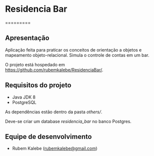 # Residencia Bar
=========

## Apresentação ##

Aplicação feita para praticar os conceitos de orientação a objetos e mapeamento objeto-relacional.
Simula o controle de contas em um bar.

O projeto está hospedado em https://github.com/rubemkalebe/ResidenciaBar/.

## Requisitos do projeto ##

* Java JDK 8
* PostgreSQL

As dependências estão dentro da pasta *others/*.

Deve-se criar um database *residencia_bar* no banco Postgres.

## Equipe de desenvolvimento ##

* Rubem Kalebe (rubemkalebe@gmail.com)
